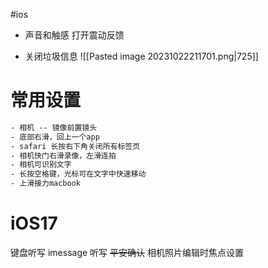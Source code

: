 #ios
- 声音和触感
打开震动反馈

- 关闭垃圾信息
![[Pasted image 20231022211701.png|725]]

# 常用设置
```html
- 相机 -- 镜像前置镜头
- 底部右滑，回上一个app
- safari 长按右下角关闭所有标签页
- 相机快门右滑录像，左滑连拍
- 相机可识别文字
- 长按空格键，光标可在文字中快速移动
- 上滑接力macbook
```


# iOS17
键盘听写
imessage 听写
~~平安确认~~
相机照片编辑时焦点设置
